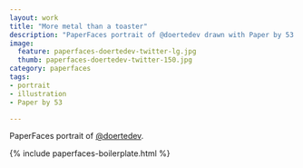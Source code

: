 ```yaml
---
layout: work
title: "More metal than a toaster"
description: "PaperFaces portrait of @doertedev drawn with Paper by 53 on an iPad."
image: 
  feature: paperfaces-doertedev-twitter-lg.jpg
  thumb: paperfaces-doertedev-twitter-150.jpg
category: paperfaces
tags: 
- portrait
- illustration
- Paper by 53

---
```


PaperFaces portrait of [@doertedev](http://twitter.com/doertedev).

{% include paperfaces-boilerplate.html %}